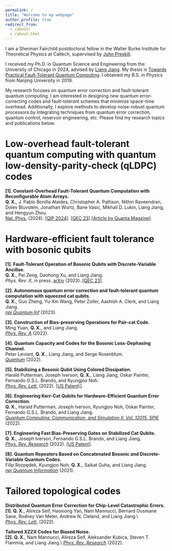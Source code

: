 ```yaml
---
permalink: /
title: "Welcome to my webpage"
author_profile: true
redirect_from: 
  - /about/
  - /about.html
---
```


I am a Sherman Fairchild postdoctoral fellow in the Walter Burke Institute for Theoretical Physics at Caltech, supervised by [John Preskill](http://theory.caltech.edu/~preskill/).

I received my Ph.D. in Quantum Science and Engineering from the University of Chicago in 2024, advised by [Liang Jiang](https://pme.uchicago.edu/faculty/liang-jiang). My thesis is [Towards Practical Fault-Tolerant Quantum Computing](https://knowledge.uchicago.edu/record/12363?v=pdf). I obtained my B.S. in Physics from Nanjing University in 2019. 

My research focuses on quantum error correction and fault-tolerant quantum computing. I am interested in designing new quantum error-correcting codes and fault-tolerant schemes that minimize space-time overhead. Additionally, I explore methods to develop noise-robust quantum processors by integrating techniques from quantum error correction, quantum control, reservoir engineering, etc. Please find my research topics and publications below.

Low-overhead fault-tolerant quantum computing with quantum low-density-parity-check (qLDPC) codes
======

**[1]. Constant-Overhead Fault-Tolerant Quantum Computation with Reconfigurable Atom Arrays.**\
**Q. X.**, J. Pablo Bonilla Ataides, Christopher A. Pattison, Nithin Raveendran, Dolev Bluvstein, Jonathan Wurtz, Bane Vasic, Mikhail D. Lukin, Liang Jiang, and Hengyun Zhou.\
[Nat. Phys.](https://www.nature.com/articles/s41567-024-02479-z) (2024). \[[QIP 2024](https://www.youtube.com/watch?v=5tfj4ArAJa0)\]. \[[QEC 23](https://www.youtube.com/watch?v=rBuKW87xrag)\].\[[Article by Quanta Magzine](https://www.quantamagazine.org/new-codes-could-make-quantum-computing-10-times-more-efficient-20230825)\].


Hardware-efficient fault tolerance with bosonic qubits
======

**\[1\]. Fault-Tolerant Operation of Bosonic Qubits with Discrete-Variable Ancillae.**\
**Q. X.**, Pei Zeng, Daohong Xu, and Liang Jiang.\
*Phys. Rev. X*, in press. [arXiv](https://arxiv.org/abs/2310.20578) (2023). \[[QEC 23](https://www.youtube.com/watch?v=9ng8st0Yp_c)\].

**\[2\]. Autonomous quantum error correction and fault-tolerant quantum computation with squeezed cat
qubits.**\
**Q. X.**, Guo Zheng, Yu-Xin Wang, Peter Zoller, Aashish A. Clerk, and Liang Jiang.\
[*npj Quantum Inf*](https://www.nature.com/articles/s41534-023-00746-0#citeas) (2023). 


**\[3\]. Construction of Bias-preserving Operations for Pair-cat Code.**\
Ming Yuan, **Q. X.**, and Liang Jiang.\
[*Phys. Rev. A*](https://journals.aps.org/pra/abstract/10.1103/) (2022).


**\[4\]. Quantum Capacity and Codes for the Bosonic Loss-Dephasing Channel.**\
Peter Leviant, **Q. X.**, Liang Jiang, and Serge Rosenblum.\
[*Quantum*](https://quantum-journal.org/papers/q-2022-09-29-821/) (2022).


**\[5\]. Stabilizing a Bosonic Qubit Using Colored Dissipation.**\
Harald Putterman, Joseph Iverson, **Q. X.**, Liang Jiang, Oskar Painter, Fernando G.S.L. Brando, and Kyungjoo Noh.\
[*Phys. Rev. Lett.*](https://journals.aps.org/prl/abstract/10.1103/128.110502) (2022). \[[US Patent](https://patents.google.com/patent/US12001919B1/en)\\].


**\[6\]. Engineering Kerr-Cat Qubits for Hardware-Efficient Quantum Error Correction.**\
**Q. X.**,  Harald Putterman, Joseph Iverson, Kyungjoo Noh, Oskar Painter, Fernando G.S.L. Brando, and Liang Jiang.\
[*Quantum Computing, Communication, and Simulation II. Vol. 12015. SPIE*](https://www.spiedigitallibrary.org/conference-proceedings-of-spie/12015/120150B/Engineering-Kerr-cat-qubits-for-hardware-efficient-quantum-error-correction/10.1117/12.2614832.short) (2022). 


**\[7\]. Engineering Fast Bias-Preserving Gates on Stabilized Cat Qubits.**\
**Q. X.**, Joseph Iverson, Fernando G.S.L. Brando, and Liang Jiang.\
[*Phys. Rev. Research*](https://journals.aps.org/prresearch/abstract/10.1103/.4.013082) (2022). \[[US Patent](https://patents.google.com/patent/US20240119337A1/en)\].


**\[8\]. Quantum Repeaters Based on Concatenated Bosonic and Discrete-Variable Quantum Codes.**\
Filip Rozpędek, Kyungjoo Noh, **Q. X.**, Saikat Guha, and Liang Jiang.\
[*npj Quantum Information*](https://www.nature.com/articles/s41534-021-00438-7) (2021).


Tailored topological codes
======

**Distributed Quantum Error Correction for Chip-Level Catastrophic Errors.**\
**\[1\]. Q. X.**, Alireza Seif, Haoxiong Yan, Nam Mannucci, Bernard Ousmane Sane, Rodney Van Meter, Andrew N. Cleland, and Liang Jiang.\  
[*Phys. Rev. Lett.*](https://journals.aps.org/prl/abstract/10.1103/PhysRevLett.129.240502) (2022).


**Tailored XZZX Codes for Biased Noise.**\
**\[2\]. Q. X.**, Nam Mannucci, Alireza Seif, Aleksander Kubica, Steven T. Flammia, and Liang Jiang.\ 
[*Phys. Rev. Research*](https://journals.aps.org/prresearch/abstract/10.1103/5.013035) (2022).








